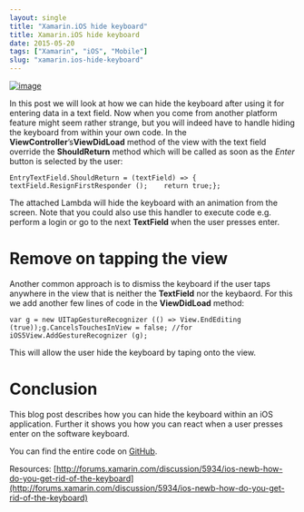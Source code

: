 ```yaml
---
layout: single
title: "Xamarin.iOS hide keyboard"
title: Xamarin.iOS hide keyboard
date: 2015-05-20
tags: ["Xamarin", "iOS", "Mobile"]
slug: "xamarin.ios-hide-keyboard"
---
```


[![image](http://www.mallibone.com/posts/files/5b4bff83-0e11-4c21-a62e-40ca4911bffb.png "image")](http://www.mallibone.com/posts/files/4d60e396-3e14-49de-bd7f-26c06bac05a2.png)
 
In this post we will look at how we can hide the keyboard after using it for entering data in a text field. Now when you come from another platform feature might seem rather strange, but you will indeed have to handle hiding the keyboard from within your own code. In the **ViewController**’s**ViewDidLoad** method of the view with the text field override the **ShouldReturn** method which will be called as soon as the *Enter* button is selected by the user:


    EntryTextField.ShouldReturn = (textField) => {    textField.ResignFirstResponder ();    return true;};


The attached Lambda will hide the keyboard with an animation from the screen. Note that you could also use this handler to execute code e.g. perform a login or go to the next **TextField** when the user presses enter.

# 

# Remove on tapping the view

Another common approach is to dismiss the keyboard if the user taps anywhere in the view that is neither the **TextField** nor the keybaord. For this we add another few lines of code in the **ViewDidLoad** method:


    var g = new UITapGestureRecognizer (() => View.EndEditing (true));g.CancelsTouchesInView = false; //for iOS5View.AddGestureRecognizer (g);


This will allow the user hide the keyboard by taping onto the view.

# Conclusion

This blog post describes how you can hide the keyboard within an iOS application. Further it shows you how you can react when a user presses enter on the software keyboard.

You can find the entire code on [GitHub](https://github.com/mallibone/XamarinIosHideKeyboard).

Resources: [http://forums.xamarin.com/discussion/5934/ios-newb-how-do-you-get-rid-of-the-keyboard](http://forums.xamarin.com/discussion/5934/ios-newb-how-do-you-get-rid-of-the-keyboard)
